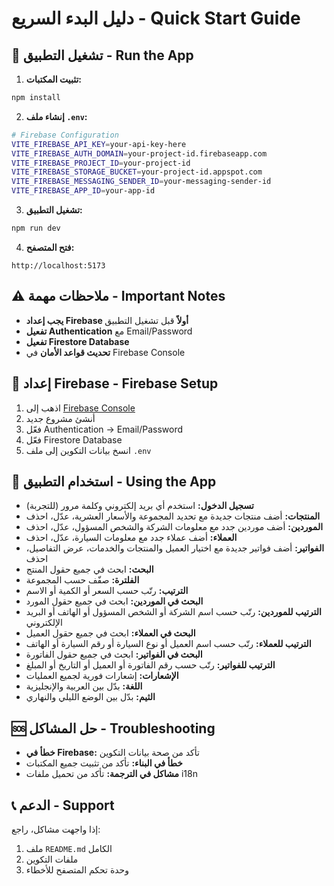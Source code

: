 # دليل البدء السريع - Quick Start Guide

## 🚀 تشغيل التطبيق - Run the App

1. **تثبيت المكتبات:**
```bash
npm install
```

2. **إنشاء ملف `.env`:**
```bash
# Firebase Configuration
VITE_FIREBASE_API_KEY=your-api-key-here
VITE_FIREBASE_AUTH_DOMAIN=your-project-id.firebaseapp.com
VITE_FIREBASE_PROJECT_ID=your-project-id
VITE_FIREBASE_STORAGE_BUCKET=your-project-id.appspot.com
VITE_FIREBASE_MESSAGING_SENDER_ID=your-messaging-sender-id
VITE_FIREBASE_APP_ID=your-app-id
```

3. **تشغيل التطبيق:**
```bash
npm run dev
```

4. **فتح المتصفح:**
```
http://localhost:5173
```

## ⚠️ ملاحظات مهمة - Important Notes

- **يجب إعداد Firebase أولاً** قبل تشغيل التطبيق
- **تفعيل Authentication** مع Email/Password
- **تفعيل Firestore Database**
- **تحديث قواعد الأمان** في Firebase Console

## 🔧 إعداد Firebase - Firebase Setup

1. اذهب إلى [Firebase Console](https://console.firebase.google.com/)
2. أنشئ مشروع جديد
3. فعّل Authentication → Email/Password
4. فعّل Firestore Database
5. انسخ بيانات التكوين إلى ملف `.env`

## 📱 استخدام التطبيق - Using the App

- **تسجيل الدخول:** استخدم أي بريد إلكتروني وكلمة مرور (للتجربة)
- **المنتجات:** أضف منتجات جديدة مع تحديد المجموعة والأسعار العشرية، عدّل، احذف
- **الموردين:** أضف موردين جدد مع معلومات الشركة والشخص المسؤول، عدّل، احذف
- **العملاء:** أضف عملاء جدد مع معلومات السيارة، عدّل، احذف
- **الفواتير:** أضف فواتير جديدة مع اختيار العميل والمنتجات والخدمات، عرض التفاصيل، احذف
- **البحث:** ابحث في جميع حقول المنتج
- **الفلترة:** صفّف حسب المجموعة
- **الترتيب:** رتّب حسب السعر أو الكمية أو الاسم
- **البحث في الموردين:** ابحث في جميع حقول المورد
- **الترتيب للموردين:** رتّب حسب اسم الشركة أو الشخص المسؤول أو الهاتف أو البريد الإلكتروني
- **البحث في العملاء:** ابحث في جميع حقول العميل
- **الترتيب للعملاء:** رتّب حسب اسم العميل أو نوع السيارة أو رقم السيارة أو الهاتف
- **البحث في الفواتير:** ابحث في جميع حقول الفاتورة
- **الترتيب للفواتير:** رتّب حسب رقم الفاتورة أو العميل أو التاريخ أو المبلغ
- **الإشعارات:** إشعارات فورية لجميع العمليات
- **اللغة:** بدّل بين العربية والإنجليزية
- **الثيم:** بدّل بين الوضع الليلي والنهاري

## 🆘 حل المشاكل - Troubleshooting

- **خطأ في Firebase:** تأكد من صحة بيانات التكوين
- **خطأ في البناء:** تأكد من تثبيت جميع المكتبات
- **مشاكل في الترجمة:** تأكد من تحميل ملفات i18n

## 📞 الدعم - Support

إذا واجهت مشاكل، راجع:
1. ملف `README.md` الكامل
2. ملفات التكوين
3. وحدة تحكم المتصفح للأخطاء
